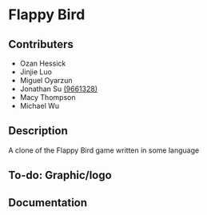 # Flappy Bird
## Contributers
+ Ozan Hessick
+ Jinjie Luo
+ Miguel Oyarzun
+ Jonathan Su [(9661328)]()
+ Macy Thompson
+ Michael Wu

## Description

A clone of the Flappy Bird game written in some language

## To-do: Graphic/logo

## Documentation
